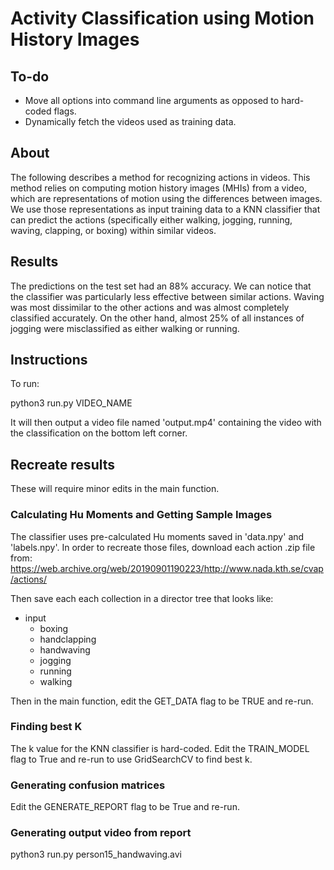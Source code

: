 # Activity Classification using Motion History Images

## To-do
- Move all options into command line arguments as opposed to hard-coded flags.
- Dynamically fetch the videos used as training data.

## About ##
The following describes a method for recognizing actions in videos. This method relies on computing motion history images (MHIs) from a video, which are representations of motion using the differences between images. We use those representations as input training data to a KNN classifier that can predict the actions (specifically either walking, jogging, running, waving, clapping, or boxing) within similar videos.

## Results ## 
The predictions on the test set had an 88% accuracy. We can notice that the classifier was particularly less effective between similar actions. Waving was most dissimilar to the other actions and was almost completely classified accurately. On the other hand, almost 25% of all instances of jogging were misclassified as either walking or running.

## Instructions
To run:

python3 run.py VIDEO_NAME

It will then output a video file named 'output.mp4' containing the video with the classification on the bottom left corner.

## Recreate results
These will require minor edits in the main function.

### Calculating Hu Moments and Getting Sample Images
The classifier uses pre-calculated Hu moments saved in 'data.npy' and 'labels.npy'.
In order to recreate those files, download each action .zip file from:
https://web.archive.org/web/20190901190223/http://www.nada.kth.se/cvap/actions/

Then save each each collection in a director tree that looks like:
- input
  - boxing
  - handclapping
  - handwaving
  - jogging
  - running
  - walking
  
 Then in the main function, edit the GET_DATA flag to be TRUE and re-run.
 
 ### Finding best K
 The k value for the KNN classifier is hard-coded.
 Edit the TRAIN_MODEL flag to True and re-run to use GridSearchCV to find best k.
 
 ### Generating confusion matrices
 Edit the GENERATE_REPORT flag to be True and re-run.
 
 ### Generating output video from report
 python3 run.py person15_handwaving.avi